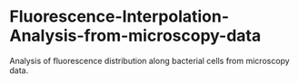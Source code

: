 # Fluorescence-Interpolation-Analysis-from-microscopy-data
Analysis of fluorescence distribution along bacterial cells from microscopy data.
